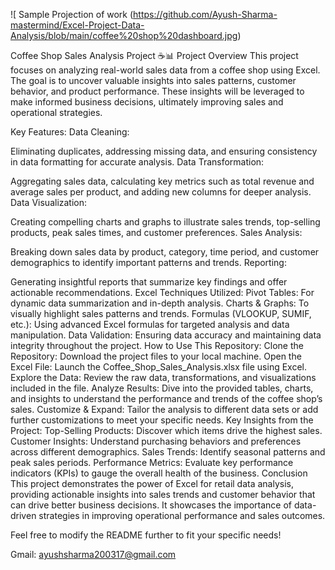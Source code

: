 ![ Sample Projection of work (https://github.com/Ayush-Sharma-mastermind/Excel-Project-Data-Analysis/blob/main/coffee%20shop%20dashboard.jpg)

Coffee Shop Sales Analysis Project ☕📊
Project Overview
This project focuses on analyzing real-world sales data from a coffee shop using Excel. The goal is to uncover valuable insights into sales patterns, customer behavior, and product performance. These insights will be leveraged to make informed business decisions, ultimately improving sales and operational strategies.

Key Features:
Data Cleaning:

Eliminating duplicates, addressing missing data, and ensuring consistency in data formatting for accurate analysis.
Data Transformation:

Aggregating sales data, calculating key metrics such as total revenue and average sales per product, and adding new columns for deeper analysis.
Data Visualization:

Creating compelling charts and graphs to illustrate sales trends, top-selling products, peak sales times, and customer preferences.
Sales Analysis:

Breaking down sales data by product, category, time period, and customer demographics to identify important patterns and trends.
Reporting:

Generating insightful reports that summarize key findings and offer actionable recommendations.
Excel Techniques Utilized:
Pivot Tables: For dynamic data summarization and in-depth analysis.
Charts & Graphs: To visually highlight sales patterns and trends.
Formulas (VLOOKUP, SUMIF, etc.): Using advanced Excel formulas for targeted analysis and data manipulation.
Data Validation: Ensuring data accuracy and maintaining data integrity throughout the project.
How to Use This Repository:
Clone the Repository: Download the project files to your local machine.
Open the Excel File: Launch the Coffee_Shop_Sales_Analysis.xlsx file using Excel.
Explore the Data: Review the raw data, transformations, and visualizations included in the file.
Analyze Results: Dive into the provided tables, charts, and insights to understand the performance and trends of the coffee shop’s sales.
Customize & Expand: Tailor the analysis to different data sets or add further customizations to meet your specific needs.
Key Insights from the Project:
Top-Selling Products: Discover which items drive the highest sales.
Customer Insights: Understand purchasing behaviors and preferences across different demographics.
Sales Trends: Identify seasonal patterns and peak sales periods.
Performance Metrics: Evaluate key performance indicators (KPIs) to gauge the overall health of the business.
Conclusion
This project demonstrates the power of Excel for retail data analysis, providing actionable insights into sales trends and customer behavior that can drive better business decisions. It showcases the importance of data-driven strategies in improving operational performance and sales outcomes.

Feel free to modify the README further to fit your specific needs!

Gmail: ayushsharma200317@gmail.com
